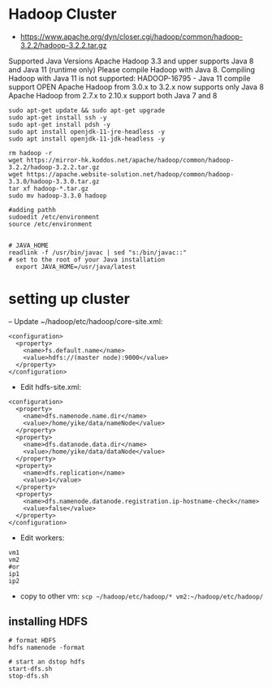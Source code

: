 # Hadoop Cluster

- https://www.apache.org/dyn/closer.cgi/hadoop/common/hadoop-3.2.2/hadoop-3.2.2.tar.gz

Supported Java Versions
Apache Hadoop 3.3 and upper supports Java 8 and Java 11 (runtime only)
Please compile Hadoop with Java 8. Compiling Hadoop with Java 11 is not supported:  HADOOP-16795 - Java 11 compile support OPEN
Apache Hadoop from 3.0.x to 3.2.x now supports only Java 8
Apache Hadoop from 2.7.x to 2.10.x support both Java 7 and 8

```
sudo apt-get update && sudo apt-get upgrade
sudo apt-get install ssh -y
sudo apt-get install pdsh -y
sudo apt install openjdk-11-jre-headless -y 
sudo apt install openjdk-11-jdk-headless -y
```

```
rm hadoop -r
wget https://mirror-hk.koddos.net/apache/hadoop/common/hadoop-3.2.2/hadoop-3.2.2.tar.gz
wget https://apache.website-solution.net/hadoop/common/hadoop-3.3.0/hadoop-3.3.0.tar.gz
tar xf hadoop-*.tar.gz
sudo mv hadoop-3.3.0 hadoop
```
```
#adding pathh
sudoedit /etc/environment
source /etc/environment


# JAVA_HOME 
readlink -f /usr/bin/javac | sed "s:/bin/javac::"
# set to the root of your Java installation
  export JAVA_HOME=/usr/java/latest
```

# setting up cluster

– Update ~/hadoop/etc/hadoop/core-site.xml:
```
<configuration>
  <property>
    <name>fs.default.name</name>
    <value>hdfs://(master node):9000</value>
  </property>
</configuration>
```
- Edit hdfs-site.xml:
```
<configuration>
  <property>
    <name>dfs.namenode.name.dir</name>
    <value>/home/yike/data/nameNode</value>
  </property>
  <property>
    <name>dfs.datanode.data.dir</name>
    <value>/home/yike/data/dataNode</value>
  </property>
  <property>
    <name>dfs.replication</name>
    <value>1</value>
  </property>
  <property>
    <name>dfs.namenode.datanode.registration.ip-hostname-check</name>
    <value>false</value>
  </property>
</configuration>
```
- Edit workers:
```
vm1
vm2
#or
ip1
ip2
```
- copy to other vm: ```scp ~/hadoop/etc/hadoop/* vm2:~/hadoop/etc/hadoop/ ```
## installing HDFS
```
# format HDFS
hdfs namenode -format

# start an dstop hdfs
start-dfs.sh
stop-dfs.sh
```

